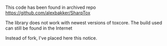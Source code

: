 ﻿
This code has been found in archived repo
https://github.com/alexbakker/SharpTox

The library does not work with newest versions of toxcore. 
The build used can still be found in the Internet

Instead of fork, I've placed here this notice.